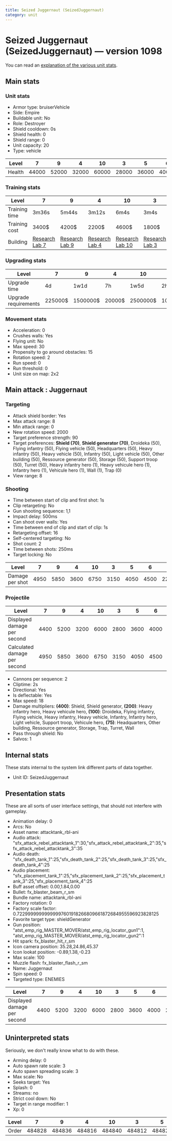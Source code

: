 ```yaml
---
title: Seized Juggernaut (SeizedJuggernaut)
category: unit
---
```


# Seized Juggernaut (SeizedJuggernaut) — version 1098

You can read an [explanation  of the various unit stats](unitexplained.md).

## Main stats

### Unit stats

  * Armor type: bruiserVehicle
  * Side: Empire
  * Buildable unit: No
  * Role: Destroyer
  * Shield cooldown: 0s
  * Shield health: 0
  * Shield range: 0
  * Unit capacity: 20
  * Type: vehicle

|Level |7    |9    |4    |10   |3    |5    |6    |1    |8    |2    |
|------|-----|-----|-----|-----|-----|-----|-----|-----|-----|-----|
|Health|44000|52000|32000|60000|28000|36000|40000|20000|48000|24000|


### Training stats

|Level        |7                                      |9                                      |4                                      |10                                      |3                                      |5                                      |6                                      |1                              |8                                      |2                                      |
|-------------|---------------------------------------|---------------------------------------|---------------------------------------|----------------------------------------|---------------------------------------|---------------------------------------|---------------------------------------|-------------------------------|---------------------------------------|---------------------------------------|
|Training time|3m36s                                  |5m44s                                  |3m12s                                  |6m4s                                    |3m4s                                   |3m20s                                  |3m28s                                  |2m48s                          |5m24s                                  |2m56s                                  |
|Training cost|3400$                                  |4200$                                  |2200$                                  |4600$                                   |1800$                                  |2600$                                  |3000$                                  |1000$                          |4000$                                  |1400$                                  |
|Building     |[Research Lab 7](empireOffenseLab.html)|[Research Lab 9](empireOffenseLab.html)|[Research Lab 4](empireOffenseLab.html)|[Research Lab 10](empireOffenseLab.html)|[Research Lab 3](empireOffenseLab.html)|[Research Lab 5](empireOffenseLab.html)|[Research Lab 6](empireOffenseLab.html)|[Factory 5](empireFactory.html)|[Research Lab 8](empireOffenseLab.html)|[Research Lab 2](empireOffenseLab.html)|


### Upgrading stats

|Level               |7      |9       |4     |10      |3     |5     |6      |1    |8      |2    |
|--------------------|-------|--------|------|--------|------|------|-------|-----|-------|-----|
|Upgrade time        |4d     |1w1d    |7h    |1w5d    |2h30m |20h   |2d12h  |0s   |6d     |1h   |
|Upgrade requirements|225000$|1500000$|20000$|2500000$|10000$|50000$|135000$|4000$|450000$|5000$|


### Movement stats

  * Acceleration: 0
  * Crushes walls: Yes
  * Flying unit: No
  * Max speed: 30
  * Propensity to go around obstacles: 15
  * Rotation speed: 2
  * Run speed: 0
  * Run threshold: 0
  * Unit size on map: 2x2

## Main attack : Juggernaut

### Targeting

  * Attack shield border: Yes
  * Max attack range: 8
  * Min attack range: 0
  * New rotation speed: 2000
  * Target preference strength: 90
  * Target preferences: **Shield (70)**, **Shield generator (70)**, Droideka (50), Flying infantry (50), Flying vehicle (50), Headquarters (50), Heavy infantry (50), Heavy vehicle (50), Infantry (50), Light vehicle (50), Other building (50), Ressource generator (50), Storage (50), Support troop (50), Turret (50), Heavy infantry hero (1), Heavy vehicule hero (1), Infantry hero (1), Vehicule hero (1), Wall (1), Trap (0)
  * View range: 8

### Shooting

  * Time between start of clip and first shot: 1s
  * Clip retargeting: No
  * Gun shooting sequence: 1,1
  * Impact delay: 500ms
  * Can shoot over walls: Yes
  * Time between end of clip and start of clip: 1s
  * Retargeting offset: 16
  * Self-centered targeting: No
  * Shot count: 2
  * Time between shots: 250ms
  * Target locking: No

|Level          |7   |9   |4   |10  |3   |5   |6   |1   |8   |2   |
|---------------|----|----|----|----|----|----|----|----|----|----|
|Damage per shot|4950|5850|3600|6750|3150|4050|4500|2250|5400|2700|


### Projectile

|Level                       |7   |9   |4   |10  |3   |5   |6   |1   |8   |2   |
|----------------------------|----|----|----|----|----|----|----|----|----|----|
|Displayed damage per second |4400|5200|3200|6000|2800|3600|4000|2000|4800|2400|
|Calculated damage per second|4950|5850|3600|6750|3150|4050|4500|2250|5400|2700|


  * Cannons per sequence: 2
  * Cliptime: 2s
  * Directional: Yes
  * Is deflectable: Yes
  * Max speed: 18
  * Damage multipliers: **(400)**: Shield, Shield generator, **(200)**: Heavy infantry hero, Heavy vehicule hero, **(100)**: Droideka, Flying infantry, Flying vehicle, Heavy infantry, Heavy vehicle, Infantry, Infantry hero, Light vehicle, Support troop, Vehicule hero, **(75)**: Headquarters, Other building, Ressource generator, Storage, Trap, Turret, Wall
  * Pass through shield: No
  * Salvos: 1

## Internal stats

These stats internal to the system link different parts of data together.

  * Unit ID: SeizedJuggernaut

## Presentation stats

These are all sorts of user interface settings, that should not interfere with gameplay.

  * Animation delay: 0
  * Arcs: No
  * Asset name: attacktank_rbl-ani
  * Audio attack: "sfx_attack_rebel_attacktank_1":30,"sfx_attack_rebel_attacktank_2":35,"sfx_attack_rebel_attacktank_3":35
  * Audio death: "sfx_death_tank_1":25,"sfx_death_tank_2":25,"sfx_death_tank_3":25,"sfx_death_tank_4":25
  * Audio placement: "sfx_placement_tank_1":25,"sfx_placement_tank_2":25,"sfx_placement_tank_3":25,"sfx_placement_tank_4":25
  * Buff asset offset: 0.00,1.84,0.00
  * Bullet: fx_blaster_beam_r_sm
  * Bundle name: attacktank_rbl-ani
  * Factory rotation: 0
  * Factory scale factor: 0.72299999999999997601918266809661872684955596923828125
  * Favorite target type: shieldGenerator
  * Gun position: "atst_emp_rig_MASTER_MOVER/atst_emp_rig_locator_gun1":1, "atst_emp_rig_MASTER_MOVER/atst_emp_rig_locator_gun2":1
  * Hit spark: fx_blaster_hit_r_sm
  * Icon camera position: 35.28,24.86,45.37
  * Icon lookat position: -0.89,1.38,-0.23
  * Max scale: 100
  * Muzzle flash: fx_blaster_flash_r_sm
  * Name: Juggernaut
  * Spin speed: 0
  * Targeted type: ENEMIES

|Level                      |7   |9   |4   |10  |3   |5   |6   |1   |8   |2   |
|---------------------------|----|----|----|----|----|----|----|----|----|----|
|Displayed damage per second|4400|5200|3200|6000|2800|3600|4000|2000|4800|2400|


## Uninterpreted stats

Seriously, we don't really know what to do with these.

  * Arming delay: 0
  * Auto spawn rate scale: 3
  * Auto spawn spreading scale: 3
  * Max scale: No
  * Seeks target: Yes
  * Splash: 0
  * Streams: no
  * Strict cool down: No
  * Target in range modifier: 1
  * Xp: 0

|Level|7     |9     |4     |10    |3     |5     |6     |1     |8     |2     |
|-----|------|------|------|------|------|------|------|------|------|------|
|Order|484828|484836|484816|484840|484812|484820|484824|484804|484832|484808|


